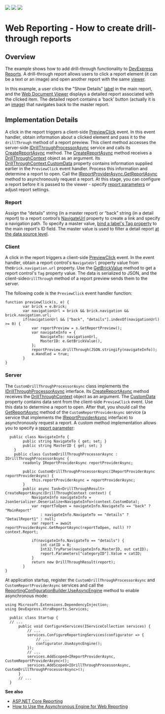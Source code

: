 <!-- default badges list -->
![](https://img.shields.io/endpoint?url=https://codecentral.devexpress.com/api/v1/VersionRange/128602993/22.2.3%2B)
[![](https://img.shields.io/badge/Open_in_DevExpress_Support_Center-FF7200?style=flat-square&logo=DevExpress&logoColor=white)](https://supportcenter.devexpress.com/ticket/details/T483368)
[![](https://img.shields.io/badge/📖_How_to_use_DevExpress_Examples-e9f6fc?style=flat-square)](https://docs.devexpress.com/GeneralInformation/403183)
<!-- default badges end -->
# Web Reporting - How to create drill-through reports

## Overview 

The example shows how to add drill-through functionality to [DevExpress Reports](https://docs.devexpress.com/XtraReports/DevExpress.XtraReports.UI.XtraReport). 
A drill-through report allows users to click a report element (it can be a text or an image) and open another report with the same [viewer](https://docs.devexpress.com/XtraReports/400248/web-reporting/asp-net-core-reporting/document-viewer). 

In this example, a user clicks the "Show Details" [label](https://docs.devexpress.com/XtraReports/DevExpress.XtraReports.UI.XRLabel) in the main report, and the [Web Document Viewer](https://docs.devexpress.com/XtraReports/400248/web-reporting/asp-net-core-reporting/document-viewer) displays a detailed report associated with the clicked item. The detailed report contains a ‘back’ button (actually it is an [image](https://docs.devexpress.com/XtraReports/DevExpress.XtraReports.UI.XRPictureBox)) that navigates back to the master report. 

## Implementation Details 

A click in the report triggers a client-side [PreviewClick](https://docs.devexpress.com/XtraReports/DevExpress.AspNetCore.Reporting.WebDocumentViewer.WebDocumentViewerClientSideEventsBuilder.PreviewClick(System.String)) event. In this event handler, obtain information about a clicked element and pass it to the `drillThrough` method of a report preview. This client method accesses the server-side [IDrillThroughProcessorAsync](https://docs.devexpress.com/XtraReports/DevExpress.XtraReports.Web.WebDocumentViewer.IDrillThroughProcessorAsync) service and calls its [CreateReportAsync](https://docs.devexpress.com/XtraReports/DevExpress.XtraReports.Web.WebDocumentViewer.IDrillThroughProcessorAsync.CreateReportAsync(DevExpress.XtraReports.Web.WebDocumentViewer.DrillThroughContext)) method. 
The [CreateReportAsync](https://docs.devexpress.com/XtraReports/DevExpress.XtraReports.Web.WebDocumentViewer.IDrillThroughProcessorAsync.CreateReportAsync(DevExpress.XtraReports.Web.WebDocumentViewer.DrillThroughContext)) method receives a [DrillThroughContext](https://docs.devexpress.com/XtraReports/DevExpress.XtraReports.Web.WebDocumentViewer.DrillThroughContext) object as an argument. Its [DrillThroughContext.CustomData](https://docs.devexpress.com/XtraReports/DevExpress.XtraReports.Web.WebDocumentViewer.DrillThroughContext.CustomData) property contains information supplied earlier in the `PreviewClick` event handler. Process this information and determine a report to open. Call the [IReportProviderAsync.GetReportAsync](https://docs.devexpress.com/XtraReports/DevExpress.XtraReports.Services.IReportProviderAsync) method to asynchronously request a report. At this stage, you can configure a report before it is passed to the viewer - specify [report parameters](https://docs.devexpress.com/XtraReports/4812/detailed-guide-to-devexpress-reporting/shape-report-data/use-report-parameters) or adjust report settings. 

### Report  

Assign the “details” string (in a master report) or “back” string (in a detail report) to a report control’s [NavigateUrl](https://docs.devexpress.com/XtraReports/DevExpress.XtraReports.UI.XRControl.NavigateUrl) property to create a link and specify a navigation path. To specify a master value, [bind a label's Tag property](https://docs.devexpress.com/XtraReports/1180/detailed-guide-to-devexpress-reporting/use-report-controls/bind-report-controls-to-data/specify-a-control-s-binding-expression) to the main report's ID field.
The master value is used to  filter a detail report [at the data source level](https://docs.devexpress.com/XtraReports/4804/detailed-guide-to-devexpress-reporting/shape-report-data/filter-data/filter-data-at-the-data-source-level).

### Client  
A click in the report triggers a client-side [PreviewClick](https://docs.devexpress.com/XtraReports/DevExpress.AspNetCore.Reporting.WebDocumentViewer.WebDocumentViewerClientSideEventsBuilder.PreviewClick(System.String)) event. In the event handler, obtain a report control's `NavigateUrl` property value from the`Brick.navigation.url` property.
Use the [GetBrickValue](https://docs.devexpress.com/XtraReports/js-ASPxClientPreviewClickEventArgs#js_aspxclientpreviewclickeventargs_getbrickvalue) method to get a report control's `Tag` property value. 
The data is serialized to JSON, and the client-side`drillThrough` method of a report preview sends them to the server. 

The following code is the `PreviewClick` event handler function: 

```
function previewClick(s, e) {
        var brick = e.Brick;
        var navigationUrl = brick && brick.navigation && brick.navigation.url;
        if(navigationUrl && ["back", "details"].indexOf(navigationUrl) >= 0) {
            var reportPreview = s.GetReportPreview();
            var navigateInfo = {
                NavigateTo: navigationUrl,
                MasterID: e.GetBrickValue(),
            };
            reportPreview.drillThrough(JSON.stringify(navigateInfo));
            e.Handled = true;
        }
}
```

### Server 

The `CustomDrillThroughProcessorAsync` class implements the [IDrillThroughProcessorAsync](https://docs.devexpress.com/XtraReports/DevExpress.XtraReports.Web.WebDocumentViewer.IDrillThroughProcessorAsync) interface. Its [CreateReportAsync](https://docs.devexpress.com/XtraReports/DevExpress.XtraReports.Web.WebDocumentViewer.IDrillThroughProcessorAsync.CreateReportAsync(DevExpress.XtraReports.Web.WebDocumentViewer.DrillThroughContext)) method receives the [DrillThroughContext](https://docs.devexpress.com/XtraReports/DevExpress.XtraReports.Web.WebDocumentViewer.DrillThroughContext) object as an argument. The [CustomData](https://docs.devexpress.com/XtraReports/DevExpress.XtraReports.Web.WebDocumentViewer.DrillThroughContext.CustomData) property contains data sent from the client-side `PreviewClick` event. 
Use this data to determine a report to open. After that, you should call the [GetReportAsync](https://docs.devexpress.com/XtraReports/DevExpress.XtraReports.Services.IReportProviderAsync) method of the `CustomReportProviderAsync` service (a service that implements the [IReportProviderAsync](https://docs.devexpress.com/XtraReports/DevExpress.XtraReports.Services.IReportProviderAsync) interface) to asynchronously request a report. A custom method implementation allows you to specify a [report parameter](https://docs.devexpress.com/XtraReports/4812/detailed-guide-to-devexpress-reporting/shape-report-data/use-report-parameters):
 

```
  public class NavigateInfo {
        public string NavigateTo { get; set; }
        public string MasterID { get; set; }
    }
    public class CustomDrillThroughProcessorAsync : IDrillThroughProcessorAsync {
        readonly IReportProviderAsync reportProviderAsync;

        public CustomDrillThroughProcessorAsync(IReportProviderAsync reportProviderAsync) {
            this.reportProviderAsync = reportProviderAsync;
        }
        public async Task<DrillThroughResult> CreateReportAsync(DrillThroughContext context) {
            NavigateInfo navigateInfo = JsonSerializer.Deserialize<NavigateInfo>(context.CustomData);
            var reportToOpen = navigateInfo.NavigateTo == "back" ? "MainReport"
                : navigateInfo.NavigateTo == "details" ? "DetailReport1" : null;
            var report = await reportProviderAsync.GetReportAsync(reportToOpen, null) ?? context.Report;

            if(navigateInfo.NavigateTo == "details") {
                int catID = 0;
                Int32.TryParse(navigateInfo.MasterID, out catID);
                report.Parameters["categoryID"].Value = catID;
            }
            return new DrillThroughResult(report);
        }
}
```
At application startup, register the `CustomDrillThroughProcessorAsync` and `CustomReportProviderAsync` services and call the [ReportingConfigurationBuilder.UseAsyncEngine](https://docs.devexpress.com/XtraReports/DevExpress.XtraReports.Web.WebDocumentViewer.DefaultWebDocumentViewerContainer.UseAsyncEngine?f=export) method to enable asynchronous mode: 
```
using Microsoft.Extensions.DependencyInjection;
using DevExpress.XtraReports.Services;

  public class Startup {
  // ...
      public void ConfigureServices(IServiceCollection services) {          
          // ...
          services.ConfigureReportingServices(configurator => {
              // ...
              configurator.UseAsyncEngine();
          });
          // ...
          services.AddScoped<IReportProviderAsync, CustomReportProviderAsync>();
          services.AddScoped<IDrillThroughProcessorAsync, CustomDrillThroughProcessorAsync>();
      }
      // ...
  }
```

**See also**
* [ASP.NET Core Reporting](https://docs.devexpress.com/XtraReports/119717/web-reporting/aspnet-core-reporting)
* [How to Use the Asynchronous Engine for Web Reporting](https://github.com/DevExpress-Examples/Reporting-Use-Async-Engine-In-AspNet-Core)


